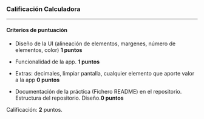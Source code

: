 ### Calificación Calculadora
---

#### Criterios de puntuación
* Diseño de la UI (alineación de elementos, margenes, número de elementos, color) **1 puntos**

* Funcionalidad de la app. **1 puntos**

* Extras: decimales, limpiar pantalla, cualquier elemento que aporte valor a la app **0 puntos**

* Documentación de la práctica (Fichero README) en el repositorio. Estructura del repositorio. Diseño.**0 puntos**


Calificación: **2** puntos.
